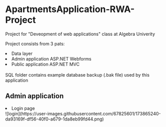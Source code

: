 # ApartmentsApplication-RWA-Project
Project for "Deveopment of web applications" class at Algebra Univerity

Project consists from 3 pats:
  <li>Data layer</li>
  <li>Admin application ASP.NET Webforms</li>
  <li>Public application ASP.NET MVC</li>
  
  </br>
 SQL folder contains example database backup (.bak file) used by this application
  
  <h2>Admin application</h2>
  </hr>
  <li>Login page</li>
![login](https://user-images.githubusercontent.com/67825601/173865240-da93169f-df56-40f0-a679-1da8eb99fd44.png)

